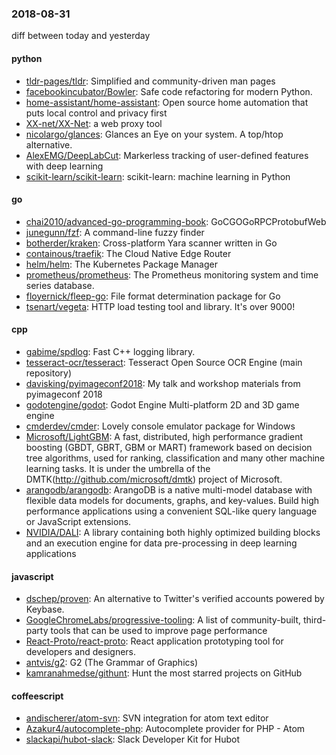 ### 2018-08-31
diff between today and yesterday

#### python
* [tldr-pages/tldr](https://github.com/tldr-pages/tldr):  Simplified and community-driven man pages
* [facebookincubator/Bowler](https://github.com/facebookincubator/Bowler): Safe code refactoring for modern Python.
* [home-assistant/home-assistant](https://github.com/home-assistant/home-assistant):  Open source home automation that puts local control and privacy first
* [XX-net/XX-Net](https://github.com/XX-net/XX-Net): a web proxy tool
* [nicolargo/glances](https://github.com/nicolargo/glances): Glances an Eye on your system. A top/htop alternative.
* [AlexEMG/DeepLabCut](https://github.com/AlexEMG/DeepLabCut): Markerless tracking of user-defined features with deep learning
* [scikit-learn/scikit-learn](https://github.com/scikit-learn/scikit-learn): scikit-learn: machine learning in Python

#### go
* [chai2010/advanced-go-programming-book](https://github.com/chai2010/advanced-go-programming-book):  GoCGOGoRPCProtobufWeb
* [junegunn/fzf](https://github.com/junegunn/fzf):  A command-line fuzzy finder
* [botherder/kraken](https://github.com/botherder/kraken): Cross-platform Yara scanner written in Go
* [containous/traefik](https://github.com/containous/traefik): The Cloud Native Edge Router
* [helm/helm](https://github.com/helm/helm): The Kubernetes Package Manager
* [prometheus/prometheus](https://github.com/prometheus/prometheus): The Prometheus monitoring system and time series database.
* [floyernick/fleep-go](https://github.com/floyernick/fleep-go): File format determination package for Go
* [tsenart/vegeta](https://github.com/tsenart/vegeta): HTTP load testing tool and library. It's over 9000!

#### cpp
* [gabime/spdlog](https://github.com/gabime/spdlog): Fast C++ logging library.
* [tesseract-ocr/tesseract](https://github.com/tesseract-ocr/tesseract): Tesseract Open Source OCR Engine (main repository)
* [davisking/pyimageconf2018](https://github.com/davisking/pyimageconf2018): My talk and workshop materials from pyimageconf 2018
* [godotengine/godot](https://github.com/godotengine/godot): Godot Engine  Multi-platform 2D and 3D game engine
* [cmderdev/cmder](https://github.com/cmderdev/cmder): Lovely console emulator package for Windows
* [Microsoft/LightGBM](https://github.com/Microsoft/LightGBM): A fast, distributed, high performance gradient boosting (GBDT, GBRT, GBM or MART) framework based on decision tree algorithms, used for ranking, classification and many other machine learning tasks. It is under the umbrella of the DMTK(http://github.com/microsoft/dmtk) project of Microsoft.
* [arangodb/arangodb](https://github.com/arangodb/arangodb):  ArangoDB is a native multi-model database with flexible data models for documents, graphs, and key-values. Build high performance applications using a convenient SQL-like query language or JavaScript extensions.
* [NVIDIA/DALI](https://github.com/NVIDIA/DALI): A library containing both highly optimized building blocks and an execution engine for data pre-processing in deep learning applications

#### javascript
* [dschep/proven](https://github.com/dschep/proven):  An alternative to Twitter's verified accounts powered by Keybase.
* [GoogleChromeLabs/progressive-tooling](https://github.com/GoogleChromeLabs/progressive-tooling): A list of community-built, third-party tools that can be used to improve page performance
* [React-Proto/react-proto](https://github.com/React-Proto/react-proto): React application prototyping tool for developers and designers.
* [antvis/g2](https://github.com/antvis/g2): G2 (The Grammar of Graphics)
* [kamranahmedse/githunt](https://github.com/kamranahmedse/githunt): Hunt the most starred projects on GitHub

#### coffeescript
* [andischerer/atom-svn](https://github.com/andischerer/atom-svn): SVN integration for atom text editor
* [Azakur4/autocomplete-php](https://github.com/Azakur4/autocomplete-php): Autocomplete provider for PHP - Atom
* [slackapi/hubot-slack](https://github.com/slackapi/hubot-slack): Slack Developer Kit for Hubot
